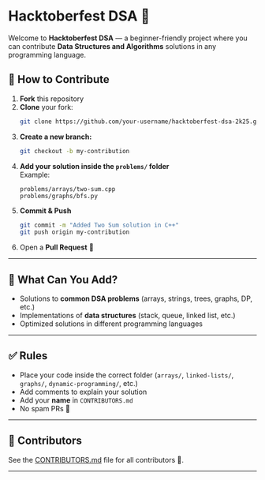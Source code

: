# Hacktoberfest DSA 🎯

Welcome to **Hacktoberfest DSA** — a beginner-friendly project where you can contribute **Data Structures and Algorithms** solutions in any programming language.

## 🚀 How to Contribute
1. **Fork** this repository  
2. **Clone** your fork:
   ```bash
   git clone https://github.com/your-username/hacktoberfest-dsa-2k25.git
   ```
3. **Create a new branch:**
   ```bash
   git checkout -b my-contribution
   ```
4. **Add your solution inside the `problems/` folder**  
   Example:
   ```
   problems/arrays/two-sum.cpp
   problems/graphs/bfs.py
   ```
5. **Commit & Push**
   ```bash
   git commit -m "Added Two Sum solution in C++"
   git push origin my-contribution
   ```
6. Open a **Pull Request** 🎉

---

## 📂 What Can You Add?
- Solutions to **common DSA problems** (arrays, strings, trees, graphs, DP, etc.)  
- Implementations of **data structures** (stack, queue, linked list, etc.)  
- Optimized solutions in different programming languages  

---

## ✅ Rules
- Place your code inside the correct folder (`arrays/`, `linked-lists/`, `graphs/`, `dynamic-programming/`, etc.)  
- Add comments to explain your solution  
- Add your **name** in `CONTRIBUTORS.md`  
- No spam PRs 🚫

---

## 👥 Contributors
See the [CONTRIBUTORS.md](CONTRIBUTORS.md) file for all contributors 💜.

---

